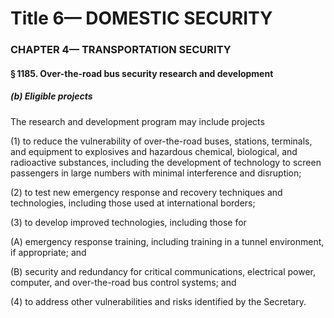 
# Title 6— DOMESTIC SECURITY
### CHAPTER 4— TRANSPORTATION SECURITY
#### § 1185. Over-the-road bus security research and development
##### (b) Eligible projects

The research and development program may include projects

(1) to reduce the vulnerability of over-the-road buses, stations, terminals, and equipment to explosives and hazardous chemical, biological, and radioactive substances, including the development of technology to screen passengers in large numbers with minimal interference and disruption;

(2) to test new emergency response and recovery techniques and technologies, including those used at international borders;

(3) to develop improved technologies, including those for

(A) emergency response training, including training in a tunnel environment, if appropriate; and

(B) security and redundancy for critical communications, electrical power, computer, and over-the-road bus control systems; and

(4) to address other vulnerabilities and risks identified by the Secretary.
